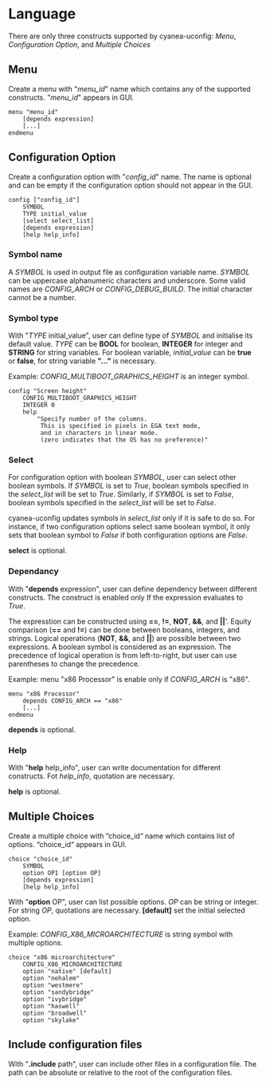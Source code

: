 # Language

There are only three constructs supported by cyanea-uconfig: *Menu*, *Configuration Option*, and *Multiple Choices*

## Menu

Create a menu with "*menu_id*"  name which contains any of the supported constructs. "*menu_id*" appears in GUI.

```
menu "menu_id"
	[depends expression]
	[...]
endmenu
```
## Configuration Option

Create a configuration option with "*config_id*" name. The name is optional and can be empty if the configuration option should not appear in the GUI.

```
config ["config_id"]
	SYMBOL
	TYPE initial_value
	[select select_list]
	[depends expression]
	[help help_info]
```

### **Symbol name**

A *SYMBOL* is used in output file as configuration variable name. *SYMBOL*  can be uppercase alphanumeric characters and underscore. Some valid names are *CONFIG_ARCH* or *CONFIG_DEBUG_BUILD*. The initial character cannot be a number.

### **Symbol type**

With "*TYPE* initial_value",  user can define type of *SYMBOL* and initialise its default value. *TYPE* can be **BOOL** for boolean, **INTEGER** for integer and **STRING** for string variables. For boolean variable, *initial_value*  can be **true** or **false**, for string variable **"..."** is necessary.

Example: *CONFIG_MULTIBOOT_GRAPHICS_HEIGHT* is an integer symbol.

```
config "Screen height"
	CONFIG_MULTIBOOT_GRAPHICS_HEIGHT
	INTEGER 0
	help
		"Specify number of the columns.
		 This is specified in pixels in EGA text mode,
		 and in characters in linear mode. 
		 (zero indicates that the OS has no preference)"
```

### **Select**

For configuration option with boolean *SYMBOL*, user can select other boolean symbols. If *SYMBOL* is set to *True*, boolean symbols specified in the *select_list* will be set to *True*. Similarly, if *SYMBOL* is set to *False*, boolean symbols specified in the *select_list* will be set to *False*.

cyanea-uconfig updates symbols in *select_list* only if it is safe to do so. For instance, if two configuration options select same boolean symbol, it only sets that boolean symbol to *False* if both configuration options are *False*.

**select** is optional.

### **Dependancy**

With "**depends** expression", user can define dependency between different constructs. The construct is enabled only If the expression evaluates to *True*.

The expresstion can be constructed using **==**, **!=**, **NOT**, **&&**, and **||**'. Equity comparison (**==** and **!=**) can be done between booleans, integers, and strings. Logical operations (**NOT**, **&&**, and **||**) are possible between two expressions. A boolean symbol is considered as an expression. The precedence of logical operation is from left-to-right, but user can use parentheses to change the precedence.

Example: menu "x86 Processor" is enable only if *CONFIG_ARCH* is "x86".

```
menu "x86 Processor"
	depends CONFIG_ARCH == "x86"
	[...]
endmenu
```

**depends** is optional.

### **Help**

With "**help** help_info", user can write documentation for different constructs. Fot *help_info*, quotation are necessary. 

**help** is optional.

## Multiple Choices

Create a multiple choice with “choice_id“ name which contains list of options. “choice_id“ appears in GUI. 

```
choice "choice_id"
	SYMBOL
	option OP1 [option OP]
	[depends expression]
	[help help_info]
```

With "**option** OP", user can list possible options. *OP* can be string or integer. For string *OP*, quotations are necessary. **[default]** set the initial selected option.

Example: *CONFIG_X86_MICROARCHITECTURE* is string symbol with multiple options.

```
choice "x86 microarchitecture"
	CONFIG_X86_MICROARCHITECTURE
	option "native" [default]
	option "nehalem"
	option "westmere"
	option "sandybridge"
	option "ivybridge"
	option "haswell"
	option "broadwell"
	option "skylake"
```

## Include configuration files

With "**.include** path", user can include other files in a configuration file. The path can be absolute or relative to the root of the configuration files.
